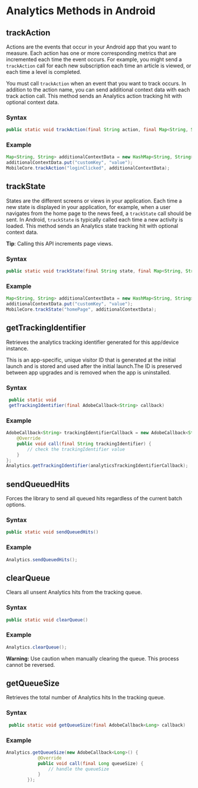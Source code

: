 # Analytics Methods in Android

## trackAction

Actions are the events that occur in your Android app that you want to measure. Each action has one or more corresponding metrics that are incremented each time the event occurs. For example, you might send a `trackAction` call for each new subscription each time an article is viewed, or each time a level is completed.

You must call `trackAction` when an event that you want to track occurs. In addition to the action name, you can send additional context data with each track action call. This method sends an Analytics action tracking hit with optional context data.

### Syntax

```java
public static void trackAction(final String action, final Map<String, String> contextData)
```

### Example

```java
Map<String, String> additionalContextData = new HashMap<String, String>();
additionalContextData.put("customKey", "value");
MobileCore.trackAction("loginClicked", additionalContextData);
```

## trackState

States are the different screens or views in your application. Each time a new state is displayed in your application, for example, when a user navigates from the home page to the news feed, a `trackState` call should be sent. In Android, `trackState` is typically called each time a new activity is loaded. This method sends an Analytics state tracking hit with optional context data.

**Tip**: Calling this API increments page views.

### **Syntax**

```java
public static void trackState(final String state, final Map<String, String> contextData)
```

### Example

```java
Map<String, String> additionalContextData = new HashMap<String, String>();         
additionalContextData.put("customKey", "value");         
MobileCore.trackState("homePage", additionalContextData);
```

## getTrackingIdentifier

Retrieves the analytics tracking identifier generated for this app/device instance.

This is an app-specific, unique visitor ID that is generated at the initial launch and is stored and used after the initial launch.The ID is preserved between app upgrades and is removed when the app is uninstalled.

### Syntax

```java
 public static void 
 getTrackingIdentifier(final AdobeCallback<String> callback)
```

### **Example**

```java
AdobeCallback<String> trackingIdentifierCallback = new AdobeCallback<String>() {
    @Override
    public void call(final String trackingIdentifier) {
        // check the trackingIdentifier value
    }
};
Analytics.getTrackingIdentifier(analyticsTrackingIdentifierCallback);
```

## sendQueuedHits

Forces the library to send all queued hits regardless of the current batch options.

### **Syntax**

```java
public static void sendQueuedHits()
```

### **Example**

```java
Analytics.sendQueuedHits();
```

## clearQueue

Clears all unsent Analytics hits from the tracking queue.

### **Syntax**

```java
public static void clearQueue()
```

### **Example**

```java
Analytics.clearQueue();
```

**Warning:** Use caution when manually clearing the queue. This process cannot be reversed.

## getQueueSize

Retrieves the total number of Analytics hits In the tracking queue.

### Syntax

```java
 public static void getQueueSize(final AdobeCallback<Long> callback)
```

### Example

```java
Analytics.getQueueSize(new AdobeCallback<Long>() {
            @Override
            public void call(final Long queueSize) {
                // handle the queueSize
            }
        });
```

